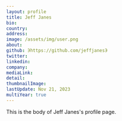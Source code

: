 ```yaml
---
layout: profile
title: Jeff Janes
bio: 
country: 
address: 
image: /assets/img/user.png
about: 
github: Эhttps://github.com/jeffjanesЭ
twitter: 
linkedin:
company: 
mediaLink:
detail: 
thumbnailImage:
lastUpdate: Nov 21, 2023
multiYear: true
---
```


This is the body of Jeff Janes's profile page.
